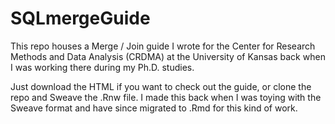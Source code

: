 # SQLmergeGuide

This repo houses a Merge / Join guide I wrote for the Center for Research Methods and Data Analysis (CRDMA) at the University of Kansas back when I was working there during my Ph.D. studies. 

Just download the HTML if you want to check out the guide, or clone the repo and Sweave the .Rnw file. I made this back when I was toying with the Sweave format and have since migrated to .Rmd for this kind of work. 
